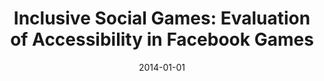 ---
title: "Inclusive Social Games: Evaluation of Accessibility in Facebook Games"
collection: publications
permalink: /publication/2014_Inclusive_Social_Games_Evaluation_of_Accessibility_in_Facebook_Games
excerpt: 'PEREIRA, G. T.; CHERVINSKI, J. O. M.; CHEIRAN, J. F. P. Inclusive Social Games: Evaluation of Accessibility in Facebook Games. In: Regional Congress of Scientific and Technological Initiation in Engineering (CRICTE). Alegrete, Brazil. 2014.'
date: 2014-01-01
venue: 'CRICTE'
link: 'https://drive.google.com/file/d/1wOArOqB_9ARAZBbFIwzOyaUjFk_tCu0l/view?usp=sharing'
---